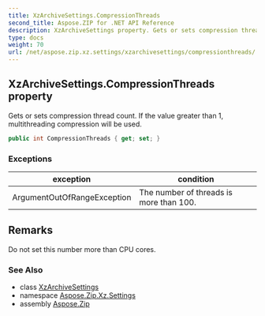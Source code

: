 ```yaml
---
title: XzArchiveSettings.CompressionThreads
second_title: Aspose.ZIP for .NET API Reference
description: XzArchiveSettings property. Gets or sets compression thread count. If the value greater than 1 multithreading compression will be used
type: docs
weight: 70
url: /net/aspose.zip.xz.settings/xzarchivesettings/compressionthreads/
---
```

## XzArchiveSettings.CompressionThreads property

Gets or sets compression thread count. If the value greater than 1, multithreading compression will be used.

```csharp
public int CompressionThreads { get; set; }
```

### Exceptions

| exception | condition |
| --- | --- |
| ArgumentOutOfRangeException | The number of threads is more than 100. |

## Remarks

Do not set this number more than CPU cores.

### See Also

* class [XzArchiveSettings](../)
* namespace [Aspose.Zip.Xz.Settings](../../xzarchivesettings/)
* assembly [Aspose.Zip](../../../)


